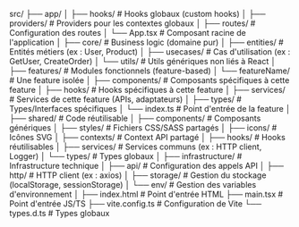 src/
├── app/
│ ├── hooks/ # Hooks globaux (custom hooks)
│ ├── providers/ # Providers pour les contextes globaux
│ ├── routes/ # Configuration des routes
│ └── App.tsx # Composant racine de l'application
│
├── core/ # Business logic (domaine pur)
│ ├── entities/ # Entités métiers (ex : User, Product)
│ ├── usecases/ # Cas d'utilisation (ex : GetUser, CreateOrder)
│ └── utils/ # Utils génériques non liés à React
│
├── features/ # Modules fonctionnels (feature-based)
│ └── featureName/ # Une feature isolée
│ ├── components/ # Composants spécifiques à cette feature
│ ├── hooks/ # Hooks spécifiques à cette feature
│ ├── services/ # Services de cette feature (APIs, adaptateurs)
│ ├── types/ # Types/Interfaces spécifiques
│ └── index.ts # Point d'entrée de la feature
│
├── shared/ # Code réutilisable
│ ├── components/ # Composants génériques
│ ├── styles/ # Fichiers CSS/SASS partagés
│ ├── icons/ # Icônes SVG
│ ├── contexts/ # Context API partagé
│ ├── hooks/ # Hooks réutilisables
│ ├── services/ # Services communs (ex : HTTP client, Logger)
│ └── types/ # Types globaux
│
├── infrastructure/ # Infrastructure technique
│ ├── api/ # Configuration des appels API
│ ├── http/ # HTTP client (ex : axios)
│ ├── storage/ # Gestion du stockage (localStorage, sessionStorage)
│ └── env/ # Gestion des variables d'environnement
│
├── index.html # Point d'entrée HTML
├── main.tsx # Point d'entrée JS/TS
├── vite.config.ts # Configuration de Vite
└── types.d.ts # Types globaux
